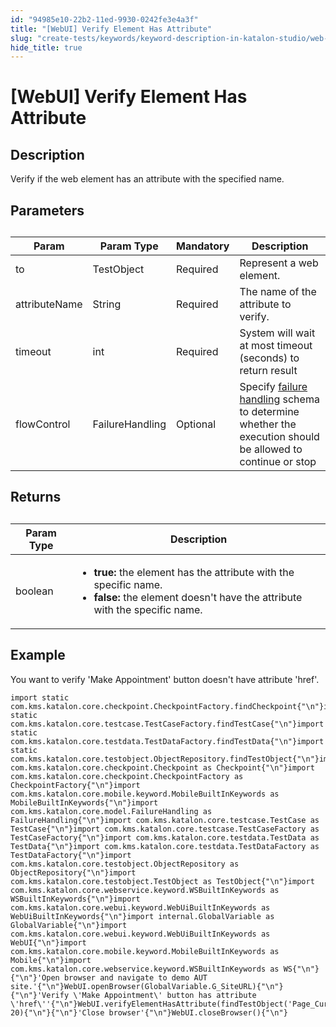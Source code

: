 ```yaml
---
id: "94985e10-22b2-11ed-9930-0242fe3e4a3f"
title: "[WebUI] Verify Element Has Attribute"
slug: "create-tests/keywords/keyword-description-in-katalon-studio/web-ui-keywords/webui-verify-element-has-attribute"
hide_title: true
---
```


# <a id="id_0" class="anchor_top_offset"/><a id="ariaid-title1" class="anchor_top_offset"/>[WebUI] Verify Element Has Attribute

  

## <a id="id_0__id_1" class="anchor_top_offset"/>Description

              
<p xmlns="http://www.w3.org/1999/xhtml" className="p">Verify if the web element has an attribute with the specified   name.</p> 
      
  

## <a id="id_0__id_2" class="anchor_top_offset"/>Parameters

              
<table xmlns="http://www.w3.org/1999/xhtml" className="table anchor_top_offset" id="id_0__70387a13-4eab-4121-afd6-473224ed0fe2"><caption /><thead className="thead">     <tr className>       <th className="entry anchor_top_offset" id="id_0__70387a13-4eab-4121-afd6-473224ed0fe2__entry__1">Param</th>       <th className="entry anchor_top_offset" id="id_0__70387a13-4eab-4121-afd6-473224ed0fe2__entry__2">Param Type</th>       <th className="entry anchor_top_offset" id="id_0__70387a13-4eab-4121-afd6-473224ed0fe2__entry__3">Mandatory</th>       <th className="entry anchor_top_offset" id="id_0__70387a13-4eab-4121-afd6-473224ed0fe2__entry__4">Description</th>     </tr>   </thead><tbody className="tbody">     <tr className>       <td className="entry" headers="id_0__70387a13-4eab-4121-afd6-473224ed0fe2__entry__1 id_0__70387a13-4eab-4121-afd6-473224ed0fe2__entry__2 id_0__70387a13-4eab-4121-afd6-473224ed0fe2__entry__3 id_0__70387a13-4eab-4121-afd6-473224ed0fe2__entry__4 ">to</td>       <td className="entry" headers="id_0__70387a13-4eab-4121-afd6-473224ed0fe2__entry__1 id_0__70387a13-4eab-4121-afd6-473224ed0fe2__entry__2 id_0__70387a13-4eab-4121-afd6-473224ed0fe2__entry__3 id_0__70387a13-4eab-4121-afd6-473224ed0fe2__entry__4 ">TestObject</td>       <td className="entry" headers="id_0__70387a13-4eab-4121-afd6-473224ed0fe2__entry__1 id_0__70387a13-4eab-4121-afd6-473224ed0fe2__entry__2 id_0__70387a13-4eab-4121-afd6-473224ed0fe2__entry__3 id_0__70387a13-4eab-4121-afd6-473224ed0fe2__entry__4 ">Required</td>       <td className="entry" headers="id_0__70387a13-4eab-4121-afd6-473224ed0fe2__entry__1 id_0__70387a13-4eab-4121-afd6-473224ed0fe2__entry__2 id_0__70387a13-4eab-4121-afd6-473224ed0fe2__entry__3 id_0__70387a13-4eab-4121-afd6-473224ed0fe2__entry__4 ">Represent a web element.</td>     </tr>     <tr className>       <td className="entry" headers="id_0__70387a13-4eab-4121-afd6-473224ed0fe2__entry__1 id_0__70387a13-4eab-4121-afd6-473224ed0fe2__entry__2 id_0__70387a13-4eab-4121-afd6-473224ed0fe2__entry__3 id_0__70387a13-4eab-4121-afd6-473224ed0fe2__entry__4 ">attributeName</td>       <td className="entry" headers="id_0__70387a13-4eab-4121-afd6-473224ed0fe2__entry__1 id_0__70387a13-4eab-4121-afd6-473224ed0fe2__entry__2 id_0__70387a13-4eab-4121-afd6-473224ed0fe2__entry__3 id_0__70387a13-4eab-4121-afd6-473224ed0fe2__entry__4 ">String</td>       <td className="entry" headers="id_0__70387a13-4eab-4121-afd6-473224ed0fe2__entry__1 id_0__70387a13-4eab-4121-afd6-473224ed0fe2__entry__2 id_0__70387a13-4eab-4121-afd6-473224ed0fe2__entry__3 id_0__70387a13-4eab-4121-afd6-473224ed0fe2__entry__4 ">Required</td>       <td className="entry" headers="id_0__70387a13-4eab-4121-afd6-473224ed0fe2__entry__1 id_0__70387a13-4eab-4121-afd6-473224ed0fe2__entry__2 id_0__70387a13-4eab-4121-afd6-473224ed0fe2__entry__3 id_0__70387a13-4eab-4121-afd6-473224ed0fe2__entry__4 ">The name of the attribute to verify.</td>     </tr>     <tr className>       <td className="entry" headers="id_0__70387a13-4eab-4121-afd6-473224ed0fe2__entry__1 id_0__70387a13-4eab-4121-afd6-473224ed0fe2__entry__2 id_0__70387a13-4eab-4121-afd6-473224ed0fe2__entry__3 id_0__70387a13-4eab-4121-afd6-473224ed0fe2__entry__4 ">timeout</td>       <td className="entry" headers="id_0__70387a13-4eab-4121-afd6-473224ed0fe2__entry__1 id_0__70387a13-4eab-4121-afd6-473224ed0fe2__entry__2 id_0__70387a13-4eab-4121-afd6-473224ed0fe2__entry__3 id_0__70387a13-4eab-4121-afd6-473224ed0fe2__entry__4 ">int</td>       <td className="entry" headers="id_0__70387a13-4eab-4121-afd6-473224ed0fe2__entry__1 id_0__70387a13-4eab-4121-afd6-473224ed0fe2__entry__2 id_0__70387a13-4eab-4121-afd6-473224ed0fe2__entry__3 id_0__70387a13-4eab-4121-afd6-473224ed0fe2__entry__4 ">Required</td>       <td className="entry" headers="id_0__70387a13-4eab-4121-afd6-473224ed0fe2__entry__1 id_0__70387a13-4eab-4121-afd6-473224ed0fe2__entry__2 id_0__70387a13-4eab-4121-afd6-473224ed0fe2__entry__3 id_0__70387a13-4eab-4121-afd6-473224ed0fe2__entry__4 ">System will wait at most timeout (seconds) to return         result</td>     </tr>     <tr className>       <td className="entry" headers="id_0__70387a13-4eab-4121-afd6-473224ed0fe2__entry__1 id_0__70387a13-4eab-4121-afd6-473224ed0fe2__entry__2 id_0__70387a13-4eab-4121-afd6-473224ed0fe2__entry__3 id_0__70387a13-4eab-4121-afd6-473224ed0fe2__entry__4 ">flowControl</td>       <td className="entry" headers="id_0__70387a13-4eab-4121-afd6-473224ed0fe2__entry__1 id_0__70387a13-4eab-4121-afd6-473224ed0fe2__entry__2 id_0__70387a13-4eab-4121-afd6-473224ed0fe2__entry__3 id_0__70387a13-4eab-4121-afd6-473224ed0fe2__entry__4 ">FailureHandling</td>       <td className="entry" headers="id_0__70387a13-4eab-4121-afd6-473224ed0fe2__entry__1 id_0__70387a13-4eab-4121-afd6-473224ed0fe2__entry__2 id_0__70387a13-4eab-4121-afd6-473224ed0fe2__entry__3 id_0__70387a13-4eab-4121-afd6-473224ed0fe2__entry__4 ">Optional</td>       <td className="entry" headers="id_0__70387a13-4eab-4121-afd6-473224ed0fe2__entry__1 id_0__70387a13-4eab-4121-afd6-473224ed0fe2__entry__2 id_0__70387a13-4eab-4121-afd6-473224ed0fe2__entry__3 id_0__70387a13-4eab-4121-afd6-473224ed0fe2__entry__4 ">Specify <a className="xref" href="/docs/maintain/configure-failure-handling-settings-in-katalon-studio">failure handling</a> schema to         determine whether the execution should be allowed to continue or         stop</td>     </tr>   </tbody></table> 
      
  

## <a id="id_0__id_3" class="anchor_top_offset"/>Returns

              
<table xmlns="http://www.w3.org/1999/xhtml" className="table anchor_top_offset" id="id_0__f64176b6-7c22-42cb-9ffb-3fe1bce87187"><caption /><thead className="thead">     <tr className>       <th className="entry anchor_top_offset" id="id_0__f64176b6-7c22-42cb-9ffb-3fe1bce87187__entry__1">Param Type</th>       <th className="entry anchor_top_offset" id="id_0__f64176b6-7c22-42cb-9ffb-3fe1bce87187__entry__2">Description</th>     </tr>   </thead><tbody className="tbody">     <tr className>       <td className="entry" headers="id_0__f64176b6-7c22-42cb-9ffb-3fe1bce87187__entry__1 id_0__f64176b6-7c22-42cb-9ffb-3fe1bce87187__entry__2 ">boolean</td>       <td className="entry" headers="id_0__f64176b6-7c22-42cb-9ffb-3fe1bce87187__entry__1 id_0__f64176b6-7c22-42cb-9ffb-3fe1bce87187__entry__2 ">         <ul className="ul">           <li className="li">             <strong className="ph b">true:</strong> the element has the attribute with the             specific name.</li>           <li className="li">             <strong className="ph b">false:</strong> the element doesn't have the attribute             with the specific name.</li>         </ul>       </td>     </tr>   </tbody></table> 
      
  

## <a id="id_0__id_4" class="anchor_top_offset"/>Example

              
<p xmlns="http://www.w3.org/1999/xhtml" className="p">You want to verify 'Make Appointment' button doesn't have   attribute 'href'.</p> 
              
<pre xmlns="http://www.w3.org/1999/xhtml" className="pre codeblock"><code>import static com.kms.katalon.core.checkpoint.CheckpointFactory.findCheckpoint{"\n"}import static com.kms.katalon.core.testcase.TestCaseFactory.findTestCase{"\n"}import static com.kms.katalon.core.testdata.TestDataFactory.findTestData{"\n"}import static com.kms.katalon.core.testobject.ObjectRepository.findTestObject{"\n"}import com.kms.katalon.core.checkpoint.Checkpoint as Checkpoint{"\n"}import com.kms.katalon.core.checkpoint.CheckpointFactory as CheckpointFactory{"\n"}import com.kms.katalon.core.mobile.keyword.MobileBuiltInKeywords as MobileBuiltInKeywords{"\n"}import com.kms.katalon.core.model.FailureHandling as FailureHandling{"\n"}import com.kms.katalon.core.testcase.TestCase as TestCase{"\n"}import com.kms.katalon.core.testcase.TestCaseFactory as TestCaseFactory{"\n"}import com.kms.katalon.core.testdata.TestData as TestData{"\n"}import com.kms.katalon.core.testdata.TestDataFactory as TestDataFactory{"\n"}import com.kms.katalon.core.testobject.ObjectRepository as ObjectRepository{"\n"}import com.kms.katalon.core.testobject.TestObject as TestObject{"\n"}import com.kms.katalon.core.webservice.keyword.WSBuiltInKeywords as WSBuiltInKeywords{"\n"}import com.kms.katalon.core.webui.keyword.WebUiBuiltInKeywords as WebUiBuiltInKeywords{"\n"}import internal.GlobalVariable as GlobalVariable{"\n"}import com.kms.katalon.core.webui.keyword.WebUiBuiltInKeywords as WebUI{"\n"}import com.kms.katalon.core.mobile.keyword.MobileBuiltInKeywords as Mobile{"\n"}import com.kms.katalon.core.webservice.keyword.WSBuiltInKeywords as WS{"\n"}{"\n"}'Open browser and navigate to demo AUT site.'{"\n"}WebUI.openBrowser(GlobalVariable.G_SiteURL){"\n"}{"\n"}'Verify \'Make Appointment\' button has attribute \'href\''{"\n"}WebUI.verifyElementHasAttribute(findTestObject('Page_CuraHomepage/btn_MakeAppointment'),'href', 20){"\n"}{"\n"}'Close browser'{"\n"}WebUI.closeBrowser(){"\n"}</code></pre> 
            

